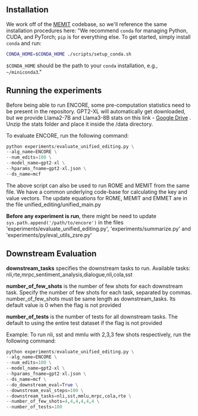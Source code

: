 ## Installation
We work off of the [MEMIT](https://github.com/kmeng01/memit) codebase, so we'll reference the same installation procedures here: 
"We recommend `conda` for managing Python, CUDA, and PyTorch; `pip` is for everything else. To get started, simply install `conda` and run:
```bash
CONDA_HOME=$CONDA_HOME ./scripts/setup_conda.sh
```

`$CONDA_HOME` should be the path to your `conda` installation, e.g., `~/miniconda3`."


## Running the experiments
Before being able to run ENCORE, some pre-computation statistics need to be present in the repository. GPT2-XL will automatically get downloaded, but we provide Llama2-7B and Llama3-8B stats on this link - [Google Drive](https://drive.google.com/file/d/19w8pxMzLjLXNnwJ2hIlQ-VPA2IkjdXwM/view?usp=sharing) . Unzip the stats folder and place it inside the /data directory.


To evaluate ENCORE, run the following command:

```python
python experiments/evaluate_unified_editing.py \
--alg_name=ENCORE \
--num_edits=100 \
--model_name=gpt2-xl \
--hparams_fname=gpt2-xl.json \
--ds_name=mcf
```

The above script can also be used to run ROME and MEMIT from the same file. We have a common underlying code-base for calculating the key and value vectors. The update equations for ROME, MEMIT and EMMET are in the file unified_editing/unified_main.py 


**Before any experiment is run**, there might be need to update ```sys.path.append('/path/to/encore')``` in the files 'experiments/evaluate_unified_editing.py', 'experiments/summarize.py'  and 'experiments/py/eval_utils_zsre.py' 

## Downstream Evaluation

**downstream_tasks** specifies the downstream tasks to run. Available tasks: nli,rte,mrpc,sentiment_analysis,dialogue,nli,cola,sst

**number_of_few_shots** is the number of few shots for each downstream task. Specify the number of few shots for each task, separated by commas. number_of_few_shots must be same length as downstream_tasks. Its default value is 0 when the flag is not provided

**number_of_tests** is the number of tests for all downstream tasks. The default to using the entire test dataset if the flag is not provided

Example:
To run nli, sst and mmlu with 2,3,3 few shots respectively, run the following command:

```python
python experiments/evaluate_unified_editing.py \
--alg_name=ENCORE \
--num_edits=100 \
--model_name=gpt2-xl \
--hparams_fname=gpt2-xl.json \
--ds_name=mcf \
--do_downstream_eval=True \
--downstream_eval_steps=100 \
--downstream_tasks=nli,sst,mmlu,mrpc,cola,rte \
--number_of_few_shots=4,4,4,4,4,4 \
--number_of_tests=100
```

